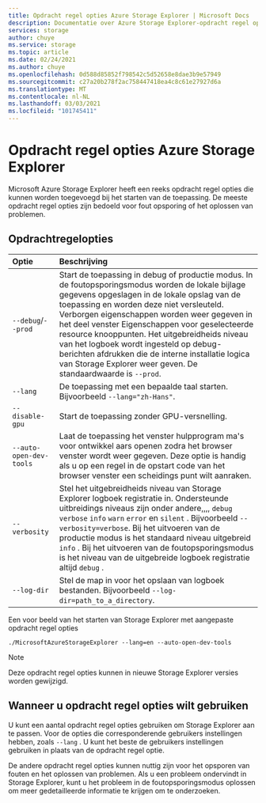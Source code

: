 ```yaml
---
title: Opdracht regel opties Azure Storage Explorer | Microsoft Docs
description: Documentatie over Azure Storage Explorer-opdracht regel opties voor opstarten
services: storage
author: chuye
ms.service: storage
ms.topic: article
ms.date: 02/24/2021
ms.author: chuye
ms.openlocfilehash: 0d588d85852f798542c5d52658e8dae3b9e57949
ms.sourcegitcommit: c27a20b278f2ac758447418ea4c8c61e27927d6a
ms.translationtype: MT
ms.contentlocale: nl-NL
ms.lasthandoff: 03/03/2021
ms.locfileid: "101745411"
---
```

# <a name="azure-storage-explorer-command-line-options"></a>Opdracht regel opties Azure Storage Explorer

Microsoft Azure Storage Explorer heeft een reeks opdracht regel opties die kunnen worden toegevoegd bij het starten van de toepassing. De meeste opdracht regel opties zijn bedoeld voor fout opsporing of het oplossen van problemen.

## <a name="command-line-options"></a>Opdrachtregelopties
Optie  | Beschrijving
:------- | :-----------
`--debug`/`--prod`  | Start de toepassing in debug of productie modus. In de foutopsporingsmodus worden de lokale bijlage gegevens opgeslagen in de lokale opslag van de toepassing en worden deze niet versleuteld. Verborgen eigenschappen worden weer gegeven in het deel venster Eigenschappen voor geselecteerde resource knooppunten. Het uitgebreidheids niveau van het logboek wordt ingesteld op debug-berichten afdrukken die de interne installatie logica van Storage Explorer weer geven. De standaardwaarde is `--prod`.
`--lang`  | De toepassing met een bepaalde taal starten. Bijvoorbeeld `--lang="zh-Hans"`.
`--disable-gpu` | Start de toepassing zonder GPU-versnelling.
`--auto-open-dev-tools` | Laat de toepassing het venster hulpprogram ma's voor ontwikkel aars openen zodra het browser venster wordt weer gegeven. Deze optie is handig als u op een regel in de opstart code van het browser venster een scheidings punt wilt aanraken.
`--verbosity` | Stel het uitgebreidheids niveau van Storage Explorer logboek registratie in. Ondersteunde uitbreidings niveaus zijn onder andere,,,, `debug` `verbose` `info` `warn` `error` en `silent` . Bijvoorbeeld `--verbosity=verbose`. Bij het uitvoeren van de productie modus is het standaard niveau uitgebreid `info` . Bij het uitvoeren van de foutopsporingsmodus is het niveau van de uitgebreide logboek registratie altijd `debug` .
`--log-dir` | Stel de map in voor het opslaan van logboek bestanden. Bijvoorbeeld `--log-dir=path_to_a_directory`.

Een voor beeld van het starten van Storage Explorer met aangepaste opdracht regel opties

```shell
./MicrosoftAzureStorageExplorer --lang=en --auto-open-dev-tools
```

> [!NOTE]
> Deze opdracht regel opties kunnen in nieuwe Storage Explorer versies worden gewijzigd.

## <a name="when-to-use-command-line-options"></a>Wanneer u opdracht regel opties wilt gebruiken

U kunt een aantal opdracht regel opties gebruiken om Storage Explorer aan te passen. Voor de opties die corresponderende gebruikers instellingen hebben, zoals `--lang` . U kunt het beste de gebruikers instellingen gebruiken in plaats van de opdracht regel optie. 

De andere opdracht regel opties kunnen nuttig zijn voor het opsporen van fouten en het oplossen van problemen. Als u een probleem ondervindt in Storage Explorer, kunt u het probleem in de foutopsporingsmodus oplossen om meer gedetailleerde informatie te krijgen om te onderzoeken.